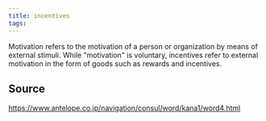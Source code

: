 ```yaml
---
title: incentives
tags: 
---
```


Motivation refers to the motivation of a person or organization by means of external stimuli. While "motivation" is voluntary, incentives refer to external motivation in the form of goods such as rewards and incentives.

## Source
https://www.antelope.co.jp/navigation/consul/word/kana1/word4.html